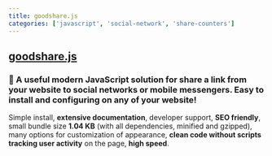 ```yaml
---
title: goodshare.js
categories: ['javascript', 'social-network', 'share-counters']
---
```

## [goodshare.js](https://github.com/koddr/goodshare.js)

### 🚀 А useful modern JavaScript solution for share a link from your website to social networks or mobile messengers. Easy to install and configuring on any of your website!


Simple install, **extensive documentation**, developer support, **SEO friendly**, small bundle size **1.04 KB** (with all dependencies, minified and gzipped), many options for customization of appearance, **clean code without scripts tracking user activity** on the page, **high speed**.
